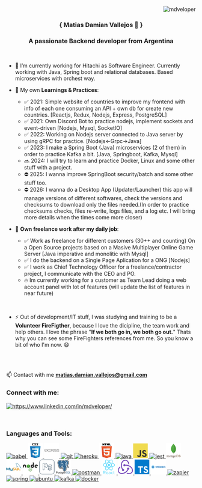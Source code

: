 
<p align="right"> <img src="https://komarev.com/ghpvc/?username=mdveloper&label=Profile%20views&color=0e75b6&style=flat" alt="mdveloper" /> </p>

<h3 align="center">{ Matias Damian Vallejos 👋 }</h3>

<h3 align="center">A passionate Backend developer from Argentina</h3>
<br/>

- 🔭 I’m currently working for Hitachi as Software Engineer.
Currently working with Java, Spring boot and relational databases. Based microservices with orchest way.

- 🌱 My own **Learnings & Practices**:
  - ✅ 2021: Simple website of countries to improve my frontend with info of each one consuming an API + own db for create new countries. [Reactjs, Redux, Nodejs, Express, PostgreSQL]
  - ✅ 2021: Own Discord Bot to practice nodejs, implement sockets and event-driven [Nodejs, Mysql, SocketIO] 
  - ✅ 2022: Working on Nodejs server connected to Java server by using gRPC for practice. [Nodejs<-Grpc->Java]
  - ✅ 2023: I make a Spring Boot (Java) microservices (2 of them) in order to practice Kafka a bit. [Java, Springboot, Kafka, Mysql]
  - 🔜 2024: I will try to learn and practice Docker, Linux and some other stuff with a project.
  - ⛔ 2025: I wanna improve SpringBoot security/batch and some other stuff too.
  - ⛔ 2026: I wanna do a Desktop App (Updater/Launcher) this app will manage versions of different softwares, check the versions and checksums to download only the files needed.(In order to practice checksums checks, files re-write, logs files, and a log etc. I will bring more details when the times come more closer)


- 👯 **Own freelance work after my daily job**:
  - ✅ Work as freelance for different customers (30++ and counting) On a Open Source projects based on a Masive Multiplayer Online Game Server [Java imperative and monolitic with Mysql]
  - ✅ I do the backend on a Single Page Aplication for a ONG [Nodejs]
  - ✅ I work as Chief Technology Officer for a freelance/contractor project, I communicate with the CEO and PO.
  - 🔥 Im currently working for a customer as Team Lead doing a web account panel with lot of features (will update the list of features in near future)

<br/>

- ⚡ Out of development/IT stuff, I was studying and training to be a **Volunteer FireFigther**, because I love the dicipline, the team work and help others. I love the phrase "**If we both go in, we both go out.**" Thats why you can see some FireFighters references from me. So you know a bit of who I'm now. 😄
<br/>


<br/>

📫 Contact with me **matias.damian.vallejos@gmail.com**
<br/>

<h3 align="left">Connect with me:</h3>
<p align="left">
<a href="https://www.linkedin.com/in/mdveloper/" target="blank"><img align="center" src="https://raw.githubusercontent.com/rahuldkjain/github-profile-readme-generator/master/src/images/icons/Social/linked-in-alt.svg" alt="https://www.linkedin.com/in/mdveloper/" height="30" width="40" /></a>
</p>
<br/>

<h3 align="left">Languages and Tools:</h3>
<p align="left"> <a href="https://babeljs.io/" target="_blank" rel="noreferrer"> <img src="https://www.vectorlogo.zone/logos/babeljs/babeljs-icon.svg" alt="babel" width="40" height="40"/> </a> 
<a href="https://www.w3schools.com/css/" target="_blank" rel="noreferrer"> <img src="https://raw.githubusercontent.com/devicons/devicon/master/icons/css3/css3-original-wordmark.svg" alt="css3" width="40" height="40"/> </a> 
<a href="https://expressjs.com" target="_blank" rel="noreferrer"> <img src="https://raw.githubusercontent.com/devicons/devicon/master/icons/express/express-original-wordmark.svg" alt="express" width="40" height="40"/> </a> 
<a href="https://git-scm.com/" target="_blank" rel="noreferrer"> <img src="https://www.vectorlogo.zone/logos/git-scm/git-scm-icon.svg" alt="git" width="40" height="40"/> </a> 
<a href="https://heroku.com" target="_blank" rel="noreferrer"> <img src="https://www.vectorlogo.zone/logos/heroku/heroku-icon.svg" alt="heroku" width="40" height="40"/> </a> 
<a href="https://www.w3.org/html/" target="_blank" rel="noreferrer"> <img src="https://raw.githubusercontent.com/devicons/devicon/master/icons/html5/html5-original-wordmark.svg" alt="html5" width="40" height="40"/> </a> 
<a href="https://www.java.com" target="_blank" rel="noreferrer"> <img src="https://www.vectorlogo.zone/logos/java/java-vertical.svg" alt="java" width="40" height="40"/> </a> 
<a href="https://developer.mozilla.org/en-US/docs/Web/JavaScript" target="_blank" rel="noreferrer"> <img src="https://raw.githubusercontent.com/devicons/devicon/master/icons/javascript/javascript-original.svg" alt="javascript" width="40" height="40"/> </a> 
<a href="https://jestjs.io" target="_blank" rel="noreferrer"> <img src="https://www.vectorlogo.zone/logos/jestjsio/jestjsio-icon.svg" alt="jest" width="40" height="40"/> </a> 
<a href="https://www.mongodb.com/" target="_blank" rel="noreferrer"> <img src="https://raw.githubusercontent.com/devicons/devicon/master/icons/mongodb/mongodb-original-wordmark.svg" alt="mongodb" width="40" height="40"/> </a> 
<a href="https://www.mysql.com/" target="_blank" rel="noreferrer"> <img src="https://raw.githubusercontent.com/devicons/devicon/master/icons/mysql/mysql-original-wordmark.svg" alt="mysql" width="40" height="40"/> </a> 
<a href="https://nodejs.org" target="_blank" rel="noreferrer"> <img src="https://raw.githubusercontent.com/devicons/devicon/master/icons/nodejs/nodejs-original-wordmark.svg" alt="nodejs" width="40" height="40"/> </a> 
<a href="https://www.photoshop.com/en" target="_blank" rel="noreferrer"> <img src="https://raw.githubusercontent.com/devicons/devicon/master/icons/photoshop/photoshop-line.svg" alt="photoshop" width="40" height="40"/> </a> 
<a href="https://www.postgresql.org" target="_blank" rel="noreferrer"> <img src="https://raw.githubusercontent.com/devicons/devicon/master/icons/postgresql/postgresql-original-wordmark.svg" alt="postgresql" width="40" height="40"/> </a> 
<a href="https://postman.com" target="_blank" rel="noreferrer"> <img src="https://www.vectorlogo.zone/logos/getpostman/getpostman-ar21.svg" alt="postman" width="40" height="40"/> </a> 
<a href="https://reactjs.org/" target="_blank" rel="noreferrer"> <img src="https://raw.githubusercontent.com/devicons/devicon/master/icons/react/react-original-wordmark.svg" alt="react" width="40" height="40"/> </a> 
<a href="https://redux.js.org" target="_blank" rel="noreferrer"> <img src="https://raw.githubusercontent.com/devicons/devicon/master/icons/redux/redux-original.svg" alt="redux" width="40" height="40"/> </a> 
<a href="https://www.typescriptlang.org/" target="_blank" rel="noreferrer"> <img src="https://raw.githubusercontent.com/devicons/devicon/master/icons/typescript/typescript-original.svg" alt="typescript" width="40" height="40"/> </a>  
<a href="https://webpack.js.org" target="_blank" rel="noreferrer"> <img src="https://raw.githubusercontent.com/devicons/devicon/d00d0969292a6569d45b06d3f350f463a0107b0d/icons/webpack/webpack-original-wordmark.svg" alt="webpack" width="40" height="40"/> </a>
<a href="https://zapier.com" target="_blank" rel="noreferrer"> <img src="https://www.vectorlogo.zone/logos/zapier/zapier-ar21.svg" alt="zapier" width="40" height="40"/> </a>
<a href="https://spring.io/" target="_blank" rel="noreferrer"> <img src="https://www.vectorlogo.zone/logos/springio/springio-ar21.svg" alt="spring" width="40" height="40"/> </a>
<a href="https://ubuntu.com/" target="_blank" rel="noreferrer"> <img src="https://www.vectorlogo.zone/logos/ubuntu/ubuntu-ar21.svg" alt="ubuntu" width="40" height="40"/> </a>
<a href="https://kafka.apache.org/" target="_blank" rel="noreferrer"> <img src="https://www.vectorlogo.zone/logos/apache_kafka/apache_kafka-vertical.svg" alt="kafka" width="40" height="40"/> </a>
<a href="https://www.docker.com/" target="_blank" rel="noreferrer"> <img src="https://www.vectorlogo.zone/logos/docker/docker-official.svg" alt="docker" width="40" height="40"/> </a>
</p>


